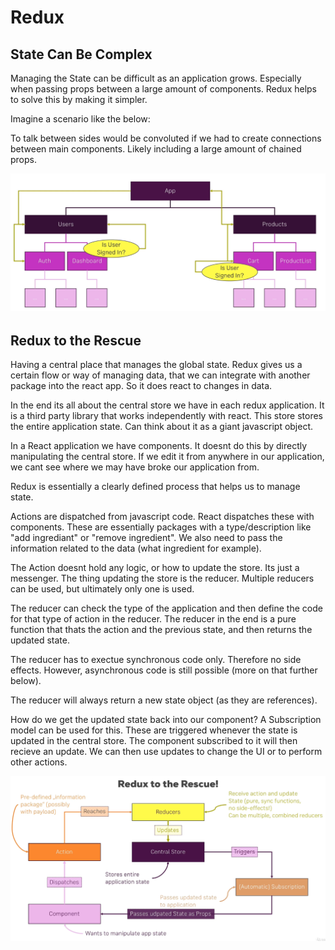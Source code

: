 # Redux

## State Can Be Complex

Managing the State can be difficult as an application grows. Especially when passing props between a large amount of components. Redux helps to solve this by making it simpler. 

Imagine a scenario like the below:

To talk between sides would be convoluted if we had to create connections between main components. Likely including a large amount of chained props. 

![alt text][logo]

[logo]: ./state_complex.PNG "State Complex"

## Redux to the Rescue

Having a central place that manages the global state. Redux gives us a certain flow or way of managing data, that we can integrate with another package into the react app. So it does react to changes in data. 

In the end its all about the central store we have in each redux application. It is a third party library that works independently with react. This store stores the entire application state. Can think about it as a giant javascript object. 

In a React application we have components. It doesnt do this by directly manipulating the central store. If we edit it from anywhere in our application, we cant see where we may have broke our application from. 

Redux is essentially a clearly defined process that helps us to manage state. 

Actions are dispatched from javascript code. React dispatches these with components.  These are essentially packages with a type/description like "add ingrediant" or "remove ingredient". We also need to pass the information related to the data (what ingredient for example). 

The Action doesnt hold any logic, or how to update the store. Its just a messenger. The thing updating the store is the reducer. Multiple reducers can be used, but ultimately only one is used. 

The reducer can check the type of the application and then define the code for that type of action in the reducer. The reducer in the end is a pure function that thats the action and the previous state, and then returns the updated state. 

The reducer has to exectue synchronous code only. Therefore no side effects. However, asynchronous code is still possible (more on that further below). 

The reducer will always return a new state object (as they are references). 

How do we get the updated state back into our component? A Subscription model can be used for this. These are triggered whenever the state is updated in the central store. The component subscribed to it will then recieve an update. We can then use updates to change the UI or to perform other actions. 

![alt text][logo2]

[logo2]: ./redux_rescue.PNG "Redux Rescue"